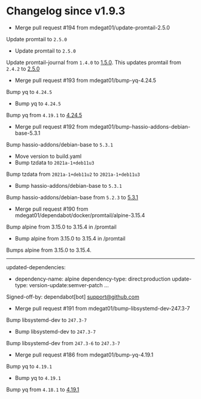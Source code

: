 # Changelog since v1.9.3
- Merge pull request #194 from mdegat01/update-promtail-2.5.0

Update promtail to `2.5.0` 
- Update promtail to `2.5.0`

Update promtail-journal from `1.4.0` to [1.5.0](https://github.com/mdegat01/promtail-journal/releases/tag/v1.5.0). This updates promtail from `2.4.2` to [2.5.0](https://github.com/grafana/loki/releases/tag/v2.5.0) 
- Merge pull request #193 from mdegat01/bump-yq-4.24.5

Bump yq to `4.24.5` 
- Bump yq to `4.24.5`

Bump yq from `4.19.1` to [4.24.5](https://github.com/mikefarah/yq/releases/tag/v4.24.5) 
- Merge pull request #192 from mdegat01/bump-hassio-addons-debian-base-5.3.1

Bump hassio-addons/debian-base to `5.3.1` 
- Move version to build.yaml 
- Bump tzdata to `2021a-1+deb11u3`

Bump tzdata from `2021a-1+deb11u2` to `2021a-1+deb11u3` 
- Bump hassio-addons/debian-base to `5.3.1`

Bump hassio-addons/debian-base from `5.2.3` to [5.3.1](https://github.com/hassio-addons/addon-debian-base/releases/tag/v5.3.1) 
- Merge pull request #190 from mdegat01/dependabot/docker/promtail/alpine-3.15.4

Bump alpine from 3.15.0 to 3.15.4 in /promtail 
- Bump alpine from 3.15.0 to 3.15.4 in /promtail

Bumps alpine from 3.15.0 to 3.15.4.

---
updated-dependencies:
- dependency-name: alpine
  dependency-type: direct:production
  update-type: version-update:semver-patch
...

Signed-off-by: dependabot[bot] <support@github.com> 
- Merge pull request #191 from mdegat01/bump-libsystemd-dev-247.3-7

Bump libsystemd-dev to `247.3-7` 
- Bump libsystemd-dev to `247.3-7`

Bump libsystemd-dev from `247.3-6` to `247.3-7` 
- Merge pull request #186 from mdegat01/bump-yq-4.19.1

Bump yq to `4.19.1` 
- Bump yq to `4.19.1`

Bump yq from `4.18.1` to [4.19.1](https://github.com/mikefarah/yq/releases/tag/v4.19.1) 
